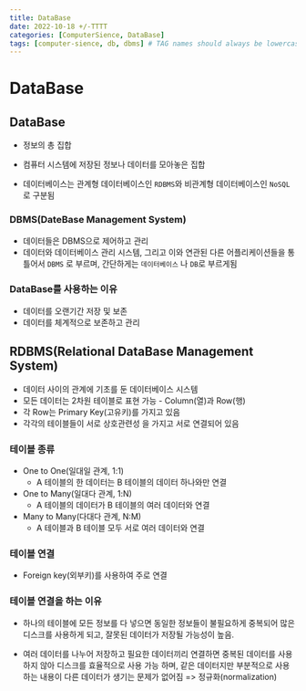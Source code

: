 ```yaml
---
title: DataBase
date: 2022-10-18 +/-TTTT
categories: [ComputerSience, DataBase]
tags: [computer-sience, db, dbms] # TAG names should always be lowercase
---
```


# DataBase

## DataBase

- 정보의 총 집합
- 컴퓨터 시스템에 저장된 정보나 데이터를 모아놓은 집합

- 데이터베이스는 관계형 데이터베이스인 `RDBMS`와 비관계형 데이터베이스인 `NoSQL` 로 구분됨

### DBMS(DateBase Management System)

- 데이터들은 DBMS으로 제어하고 관리
- 데이터와 데이터베이스 관리 시스템, 그리고 이와 연관된 다른 어플리케이션들을 통틀어서 `DBMS` 로 부르며, 간단하게는 `데이터베이스` 나 `DB`로 부르게됨

### DataBase를 사용하는 이유

- 데이터를 오랜기간 저장 및 보존
- 데이터를 체계적으로 보존하고 관리

## RDBMS(Relational DataBase Management System)

- 데이터 사이의 관계에 기초를 둔 데이터베이스 시스템
- 모든 데이터는 2차원 테이블로 표현 가능 - Column(열)과 Row(행)
- 각 Row는 Primary Key(고유키)를 가지고 있음
- 각각의 테이블들이 서로 상호관련성 을 가지고 서로 연결되어 있음

### 테이블 종류

- One to One(일대일 관계, 1:1)
  - A 테이블의 한 데이터는 B 테이블의 데이터 하나와만 연결
- One to Many(일대다 관계, 1:N)
  - A 테이블의 데이터가 B 테이블의 여러 데이터와 연결
- Many to Many(다대다 관계, N:M)
  - A 테이블과 B 테이블 모두 서로 여러 데이터와 연결

### 테이블 연결

- Foreign key(외부키)를 사용하여 주로 연결

### 테이블 연결을 하는 이유

- 하나의 테이블에 모든 정보를 다 넣으면 동일한 정보들이 불필요하게 중복되어 많은 디스크를 사용하게 되고, 잘못된 데이터가 저장될 가능성이 높음.

- 여러 데이터를 나누어 저장하고 필요한 데이터끼리 연결하면 중복된 데이터를 사용하지 않아 디스크를 효율적으로 사용 가능 하며, 같은 데이터지만 부분적으로 사용하는 내용이 다른 데이터가 생기는 문제가 없어짐 => 정규화(normalization)

###
